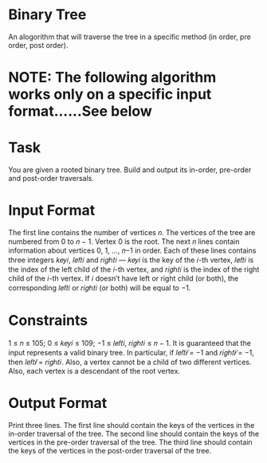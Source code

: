 # Binary Tree
An alogorithm that will traverse the tree in a specific method (in order, pre order, post order).

# NOTE: The following algorithm works only on a specific input format......See below

# Task
You are given a rooted binary tree. Build and output its in-order, pre-order and post-order traversals.

# Input Format
The first line contains the number of vertices 𝑛. The vertices of the tree are numbered
from 0 to 𝑛 − 1. Vertex 0 is the root.
The next 𝑛 lines contain information about vertices 0, 1, ..., 𝑛−1 in order. Each of these lines contains
three integers 𝑘𝑒𝑦𝑖, 𝑙𝑒𝑓𝑡𝑖 and 𝑟𝑖𝑔ℎ𝑡𝑖 — 𝑘𝑒𝑦𝑖 is the key of the 𝑖-th vertex, 𝑙𝑒𝑓𝑡𝑖 is the index of the left
child of the 𝑖-th vertex, and 𝑟𝑖𝑔ℎ𝑡𝑖 is the index of the right child of the 𝑖-th vertex. If 𝑖 doesn’t have
left or right child (or both), the corresponding 𝑙𝑒𝑓𝑡𝑖 or 𝑟𝑖𝑔ℎ𝑡𝑖 (or both) will be equal to −1.

# Constraints
1 ≤ 𝑛 ≤ 105; 0 ≤ 𝑘𝑒𝑦𝑖 ≤ 109; −1 ≤ 𝑙𝑒𝑓𝑡𝑖, 𝑟𝑖𝑔ℎ𝑡𝑖 ≤ 𝑛 − 1. It is guaranteed that the input
represents a valid binary tree. In particular, if 𝑙𝑒𝑓𝑡𝑖 ̸= −1 and 𝑟𝑖𝑔ℎ𝑡𝑖 ̸= −1, then 𝑙𝑒𝑓𝑡𝑖 ̸= 𝑟𝑖𝑔ℎ𝑡𝑖. Also,
a vertex cannot be a child of two different vertices. Also, each vertex is a descendant of the root vertex.

# Output Format
Print three lines. The first line should contain the keys of the vertices in the in-order
traversal of the tree. The second line should contain the keys of the vertices in the pre-order traversal
of the tree. The third line should contain the keys of the vertices in the post-order traversal of the tree.
